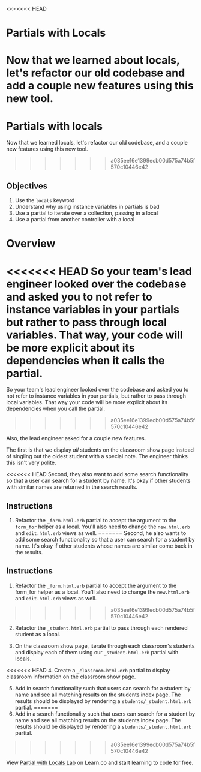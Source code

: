 <<<<<<< HEAD
# Partials with Locals

Now that we learned about locals, let's refactor our old codebase and add a couple new features using this new tool.
=======
# Partials with locals
Now that we learned locals, let's refactor our old codebase, and a couple new features using this new tool.
>>>>>>> a035ee16e1399ecb00d575a74b5f570c10446e42

## Objectives

1. Use the `locals` keyword
2. Understand why using instance variables in partials is bad
3. Use a partial to iterate over a collection, passing in a local
4. Use a partial from another controller with a local

# Overview
<<<<<<< HEAD
So your team's lead engineer looked over the codebase and asked you to not refer to instance variables in your partials but rather to pass through local variables.  That way, your code will be more explicit about its dependencies when it calls the partial.
=======
So your team's lead engineer looked over the codebase and asked you to not refer to instance variables in your partials, but rather to pass through local variables.  That way your code will be more explicit about its dependencies when you call the partial.
>>>>>>> a035ee16e1399ecb00d575a74b5f570c10446e42

Also, the lead engineer asked for a couple new features.

The first is that we display _all_ students on the classroom show page instead of singling out the oldest student with a special note.  The engineer thinks this isn't very polite.

<<<<<<< HEAD
Second, they also want to add some search functionality so that a user can search for a student by name. It's okay if other students with similar names are returned in the search results.

## Instructions

1. Refactor the `_form.html.erb` partial to accept the argument to the `form_for` helper as a local.  You'll also need to change the `new.html.erb` and `edit.html.erb` views as well.
=======
Second, he also wants to add some search functionality so that a user can search for a student by name. It's okay if other students whose names are similar come back in the results.

## Instructions

1. Refactor the `_form.html.erb` partial to accept the argument to the form_for helper as a local.  You'll also need to change the `new.html.erb` and `edit.html.erb` views as well.
>>>>>>> a035ee16e1399ecb00d575a74b5f570c10446e42

2. Refactor the `_student.html.erb` partial to pass through each rendered student as a local.

3. On the classroom show page, iterate through each classroom's students and display each of them using our `_student.html.erb` partial with locals.

<<<<<<< HEAD
4. Create a `_classroom.html.erb` partial to display classroom information on the classroom show page.

5. Add in search functionality such that users can search for a student by name and see all matching results on the students index page. The results should be displayed by rendering a `students/_student.html.erb` partial.
=======
4. Add in a search functionality such that users can search for a student by name and see all matching results on the students index page.
The results should be displayed by rendering a `students/_student.html.erb` partial.
>>>>>>> a035ee16e1399ecb00d575a74b5f570c10446e42

<p data-visibility='hidden'>View <a href='https://learn.co/lessons/partial-locals-lab'>Partial with Locals Lab</a> on Learn.co and start learning to code for free.</p>

